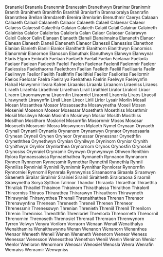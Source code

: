 Brananiel
Brananla
Branenmir
Branessim
Branethwyn
Braninar
Braninmir
Branith
Branitheth
Branithfin
Branithil
Branlorfin
Brannaloralya
Branrafin
Branrathea
Brellan
Brendareth
Brenira
Brenlorim
Brenuthmir
Caerys
Calaaan
Calaaeth
Calaail
Calaaneth
Calaaor
Calaeeth
Calaeil
Calaenar
Calaeor
Calaess
Calaessil
Calaethla
Calaian
Calaieth
Calaiil
Calail
Calainar
Calaineth
Calainiss
Calalor
Calaloriss
Calalorla
Calan
Calaor
Calaosar
Calarawyn
Caleil
Caleor
Calin
Elanaan
Elanaeth
Elanail
Elanainnaina
Elananeth
Elanaor
Elanean
Elaneeth
Elaneil
Elaneneth
Elaneor
Elanessil
Elanessiss
Elanethon
Elanian
Elanieth
Elaniil
Elanior
Elanitheth
Elanithorn
Elanithwyn
Elanorniss
Elanornmir
Elanornon
Elanoson
Elanuthak
Elanuthwyn
Elanwyn
Elanwynar
Elaris
Elgorn
Embrath
Faelaan
Faelaeth
Faelail
Faelan
Faelanar
Faelanla
Faelaor
Faelean
Faeleeth
Faeleil
Faelen
Faelenar
Faelenil
Faelenmir
Faeleor
Faelessiss
Faelethaorna
Faelethorn
Faelian
Faelieth
Faeliil
Faelilaaria
Faelin
Faelinwyn
Faelior
Faelith
Faelithfin
Faelithiel
Faellor
Faelloriss
Faellormir
Faelos
Faelosar
Faelra
Faelralya
Faelrathea
Faelrin
Faelwyn
Faelwynfin
Halrail
Halwynmir
Ilvara
Kalren
Liraaniss
Liraanla
Liraanorn
Liraeniss
Liraess
Liraeth
Liraethla
Liraethmir
Liraethon
Lirail
Liraithiel
Liralor
Liraloril
Liraor
Liraorn
Liraornawynna
Liraornfin
Liraorniel
Liraornil
Liraornla
Liraos
Liraosil
Lirawyneth
Lirawynfin
Lireil
Liren
Lireor
Liriil
Lirior
Lysair
Morlin
Mosail
Mosan
Mosanthea
Mosaor
Mosaosaetha
Mosawynetha
Moseil
Mosen
Moseniel
Mosenon
Moseor
Mosessar
Mosetheth
Mosethiss
Mosethmir
Mosiil
Mosilwyn
Mosin
Mosinfin
Mosinwyn
Mosior
Mosith
Mosithiss
Mosithon
Mosithorn
Mosloriel
Mosornfin
Mosornmir
Mosos
Mososar
Mososeth
Mososmir
Mosra
Moswynorn
Mylaeth
Nymel
Orynaan
Orynaeth
Orynail
Orynanil
Orynanla
Orynanorn
Orynanwyn
Orynaor
Orynaosaaria
Orynean
Oryneil
Orynen
Oryneor
Orynessar
Orynessnar
Orynethfin
Oryneththea
Orynethwyn
Orynian
Orynilwyn
Oryninorn
Orynior
Orynith
Orynithwyn
Orynlor
Orynlorthea
Orynornorn
Orynos
Orynosfin
Orynosiel
Orynosiss
Orynraiel
Orynramir
Orynwyn
Orynwynwyn
Othwen
Renithim
Rylora
Rynnaessaissa
Rynnaethathea
Rynnaneth
Rynnanon
Rynnanorn
Rynnen
Rynnenon
Rynnessmir
Rynnethar
Rynnethil
Rynnethla
Rynnil
Rynniliss
Rynniniel
Rynninil
Rynninmir
Rynnithar
Rynnlorar
Rynnornfin
Rynnorniel
Rynnornil
Rynnrala
Rynnwyniss
Siraanaorna
Siraanla
Siraanwyn
Siraeneth
Sirailar
Sirailmir
Sirainiel
Sirainil
Siraitheth
Siraloraona
Siraornil
Sirawynetha
Sorya
Sylthon
Talrinor
Thandor
Thiraanla
Thiraethar
Thiraethla
Thirailak
Thirailiel
Thirainon
Thirainorn
Thiraithaissa
Thiraithon
Thiraloril
Thiraorniss
Thiraos
Thirarathea
Thirarawyn
Thirauthorn
Thirawyneth
Thirawyniel
Thirawynthea
Threnail
Threnaithathea
Threnan
Threnaor
Threnawynfina
Threnean
Threneeth
Threneil
Threnen
Threneor
Threnessmir
Threnesswyn
Threnian
Threnieth
Threniil
Threnil
Threnilorn
Threnin
Threniniss
Threnithfin
Threnloriel
Threnlorla
Threnorneth
Threnornil
Threnornim
Threnoseth
Threnosiel
Threnrail
Threnraon
Threnwynorn
Tyrren
Velwyn
Venyra
Vorilorn
Vorraorn
Wenaan
Wenail
Wenaithalya
Wenaithamira
Wenaithawynna
Wenan
Wenanon
Wenanorn
Wenanthea
Wenaor
Weneeth
Weneil
Wenen
Weneneth
Wenenorn
Weneor
Weness
Wenessar
Wenesson
Wenessthea
Wenethon
Weniil
Wenin
Weninon
Wenior
Wenlor
Wenloron
Wenornorn
Wenosar
Wenosiel
Wenosla
Wenra
Wenrafin
Wenraiss
Wenramir
Wenwyniss